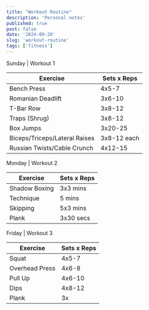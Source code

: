 ```yaml
---
title: "Workout Routine"
description: 'Personal notes'
published: true
post: false
date: '2024-09-20'
slug: 'workout-routine'
tags: ['fitness']
---
```


<div class="w-full justify-center items-center flex flex-row text-center">
    <p>Sunday | Workout 1</p>
</div>

| **Exercise**              | **Sets x Reps**  |
|---------------------------|------------------|
| Bench Press               | 4x5-7            |
| Romanian Deadlift         | 3x6-10           |
| T-Bar Row                 | 3x8-12           |
| Traps (Shrug)             | 3x8-12           |
| Box Jumps                 | 3x20-25          |
| Biceps/Triceps/Lateral Raises | 3x8-12 each  |
| Russian Twists/Cable Crunch| 4x12-15         |

<div class="w-full justify-center items-center flex flex-row text-center">
    <p>Monday | Workout 2</p>
</div>

| **Exercise**              | **Sets x Reps**  |
|---------------------------|------------------|
| Shadow Boxing             | 3x3 mins         |
| Technique                 | 5   mins         |
| Skipping                  | 5x3 mins         |
| Plank                     | 3x30 secs        |

<div class="w-full justify-center items-center flex flex-row text-center">
    <p>Friday | Workout 3</p>
</div>

| **Exercise**              | **Sets x Reps**  |
|---------------------------|------------------|
| Squat                     | 4x5-7            |
| Overhead Press            | 4x6-8            |
| Pull Up                   | 4x6-10           |
| Dips                      | 4x8-12           |
| Plank                     | 3x                |
